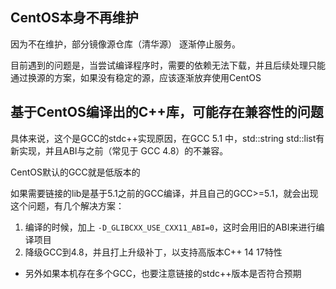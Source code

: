 
## CentOS本身不再维护
因为不在维护，部分镜像源仓库（清华源） 逐渐停止服务。

目前遇到的问题是，当尝试编译程序时，需要的依赖无法下载，并且后续处理只能通过换源的方案，如果没有稳定的源，应该逐渐放弃使用CentOS

## 基于CentOS编译出的C++库，可能存在兼容性的问题

具体来说，这个是GCC的stdc++实现原因，在GCC 5.1 中，std::string std::list有新实现，并且ABI与之前（常见于 GCC 4.8）的不兼容。

CentOS默认的GCC就是低版本的

如果需要链接的lib是基于5.1之前的GCC编译，并且自己的GCC>=5.1，就会出现这个问题，有几个解决方案：
1. 编译的时候，加上 `-D_GLIBCXX_USE_CXX11_ABI=0`，这时会用旧的ABI来进行编译项目
2. 降级GCC到4.8，并且打上升级补丁，以支持高版本C++ 14 17特性

- 另外如果本机存在多个GCC，也要注意链接的stdc++版本是否符合预期